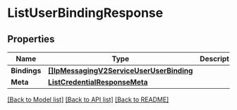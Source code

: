 # ListUserBindingResponse

## Properties

Name | Type | Description | Notes
------------ | ------------- | ------------- | -------------
**Bindings** | [**[]IpMessagingV2ServiceUserUserBinding**](IpMessagingV2ServiceUserUserBinding.md) |  |[optional] 
**Meta** | [**ListCredentialResponseMeta**](ListCredentialResponseMeta.md) |  |[optional] 

[[Back to Model list]](../README.md#documentation-for-models) [[Back to API list]](../README.md#documentation-for-api-endpoints) [[Back to README]](../README.md)


